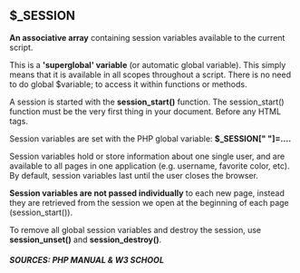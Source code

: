 ## $_SESSION

**An associative array** containing session variables available to the current script. 

This is a **'superglobal' variable**  (or automatic global variable).
This simply means that it is available in all scopes throughout a script. There is no need to do global $variable; to access it within functions or methods.

A session is started with the **session_start()** function.
The session_start() function must be the very first thing in your document. Before any HTML tags.

Session variables are set with the PHP global variable: **$_SESSION[" "]=....**

Session variables hold or store information about one single user, and are available to all pages in one application (e.g. username, favorite color, etc). 
By default, session variables last until the user closes the browser.

**Session variables are not passed individually** to each new page, instead they are retrieved from the session we open at the beginning of each page (session_start()).

To remove all global session variables and destroy the session, use **session_unset()** and **session_destroy()**.

##### SOURCES: PHP MANUAL & W3 SCHOOL
